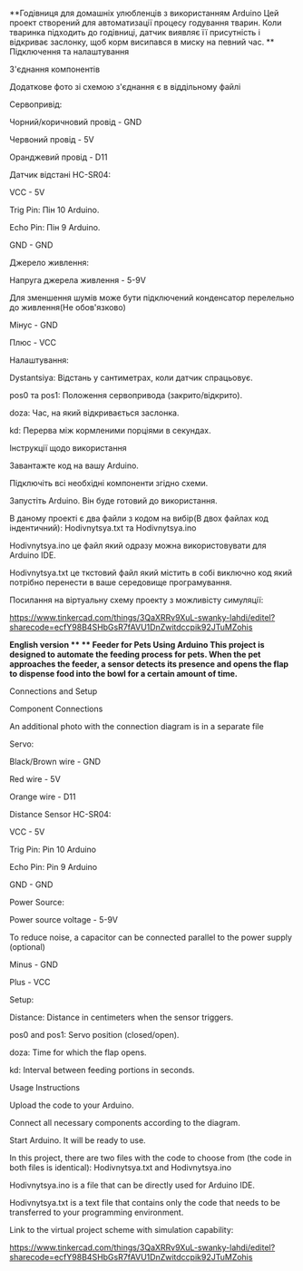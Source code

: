 **Годівниця для домашніх улюбленців з використанням Arduino
Цей проект створений для автоматизації процесу годування тварин. Коли тваринка підходить до годівниці, датчик виявляє її присутність і відкриває заслонку, щоб корм висипався в миску на певний час.
**
Підключення та налаштування

З'єднання компонентів

Додаткове фото зі схемою з'єднання є в віддільному файлі

Сервопривід: 

Чорний/коричновий провід - GND

Червоний провід - 5V

Оранджевий провід - D11

Датчик відстані HC-SR04:

VCC - 5V

Trig Pin: Пін 10 Arduino.

Echo Pin: Пін 9 Arduino.

GND - GND

Джерело живлення:

Напруга джерела живлення - 5-9V

Для зменшення шумів може бути підключений конденсатор перелельно до живлення(Не обов'язково)

Мінус - GND

Плюс - VCC

Налаштування:

Dystantsiya: Відстань у сантиметрах, коли датчик спрацьовує.

pos0 та pos1: Положення сервопривода (закрито/відкрито).

doza: Час, на який відкривається заслонка.

kd: Перерва між кормленими порціями в секундах.



Інструкції щодо використання

Завантажте код на вашу Arduino.

Підключіть всі необхідні компоненти згідно схеми.

Запустіть Arduino. Він буде готовий до використання.

В даному проекті є два файли з кодом на вибір(В двох файлах код індентичний): Hodivnytsya.txt та Hodivnytsya.ino

Hodivnytsya.ino це файл який одразу можна використовувати для Arduino IDE.

Hodivnytsya.txt це ткстовий файл який містить в собі виключно код який потрібно перенести в ваше середовище програмування.

Посилання на віртуальну схему проекту з можливісту симуляції:

https://www.tinkercad.com/things/3QaXRRv9XuL-swanky-lahdi/editel?sharecode=ecfY98B4SHbGsR7fAVU1DnZwitdccpik92JTuMZohis


**English version
**
**
Feeder for Pets Using Arduino This project is designed to automate the feeding process for pets. When the pet approaches the feeder, a sensor detects its presence and opens the flap to dispense food into the bowl for a certain amount of time.**

Connections and Setup

Component Connections

An additional photo with the connection diagram is in a separate file

Servo:

Black/Brown wire - GND

Red wire - 5V

Orange wire - D11

Distance Sensor HC-SR04:

VCC - 5V

Trig Pin: Pin 10 Arduino

Echo Pin: Pin 9 Arduino

GND - GND

Power Source:

Power source voltage - 5-9V

To reduce noise, a capacitor can be connected parallel to the power supply (optional)

Minus - GND

Plus - VCC

Setup:

Distance: Distance in centimeters when the sensor triggers.

pos0 and pos1: Servo position (closed/open).

doza: Time for which the flap opens.

kd: Interval between feeding portions in seconds.

Usage Instructions

Upload the code to your Arduino.

Connect all necessary components according to the diagram.

Start Arduino. It will be ready to use.

In this project, there are two files with the code to choose from (the code in both files is identical): Hodivnytsya.txt and Hodivnytsya.ino

Hodivnytsya.ino is a file that can be directly used for Arduino IDE.

Hodivnytsya.txt is a text file that contains only the code that needs to be transferred to your programming environment.

Link to the virtual project scheme with simulation capability:

https://www.tinkercad.com/things/3QaXRRv9XuL-swanky-lahdi/editel?sharecode=ecfY98B4SHbGsR7fAVU1DnZwitdccpik92JTuMZohis

